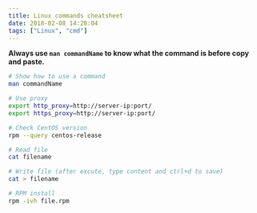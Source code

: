 ```yaml
---
title: Linux commands cheatsheet
date: 2018-02-08 14:28:04
tags: ["Linux", "cmd"]
---
```


**Always use `man commandName` to know what the command is before copy and paste.**

```bash
# Show how to use a command
man commandName

# Use proxy
export http_proxy=http://server-ip:port/ 
export https_proxy=http://server-ip:port/

# Check CentOS version
rpm --query centos-release

# Read file
cat filename

# Write file (after excute, type content and ctrl+d to save)
cat > filename

# RPM install
rpm -ivh file.rpm
```